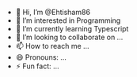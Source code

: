 - 👋 Hi, I’m @Ehtisham86
- 👀 I’m interested in Programming
- 🌱 I’m currently learning Typescript
- 💞️ I’m looking to collaborate on ...
- 📫 How to reach me ...
- 😄 Pronouns: ...
- ⚡ Fun fact: ...

<!---
Ehtisham86/Ehtisham86 is a ✨ special ✨ repository because its `README.md` (this file) appears on your GitHub profile.
You can click the Preview link to take a look at your changes.
--->
